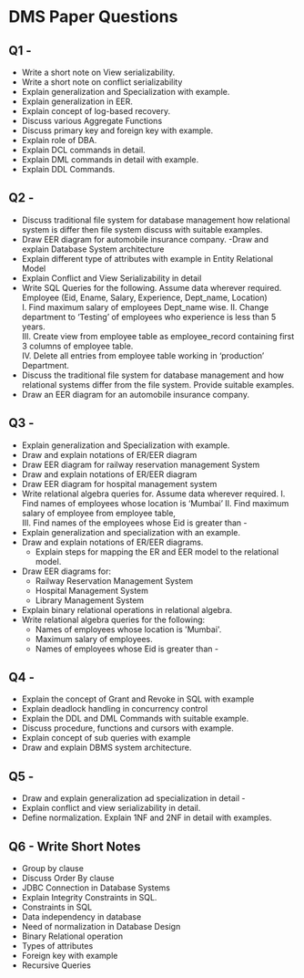 # DMS Paper Questions

## Q1 -

- Write a short note on View serializability.
- Write a short note on conflict serializability
- Explain generalization and Specialization with example.
- Explain generalization in EER.
- Explain concept of log-based recovery.
- Discuss various Aggregate Functions
- Discuss primary key and foreign key with example.
- Explain role of DBA.
- Explain DCL commands in detail.
- Explain DML commands in detail with example.
- Explain DDL Commands.

## Q2 -

- Discuss traditional file system for database management how relational system is differ then file system discuss with suitable examples.
- Draw EER diagram for automobile insurance company.
  -Draw and explain Database System architecture
- Explain different type of attributes with example in Entity Relational Model
- Explain Conflict and View Serializability in detail
- Write SQL Queries for the following. Assume data wherever required.
  Employee (Eid, Ename, Salary, Experience, Dept_name, Location)  
  I. Find maximum salary of employees Dept_name wise.
  II. Change department to ‘Testing’ of employees who experience is less than 5 years.  
  III. Create view from employee table as employee_record containing first 3 columns of employee table.  
  IV. Delete all entries from employee table working in ‘production’ Department.
- Discuss the traditional file system for database management and how relational systems differ from the file system. Provide suitable examples.
- Draw an EER diagram for an automobile insurance company.

## Q3 -

- Explain generalization and Specialization with example.
- Draw and explain notations of ER/EER diagram
- Draw EER diagram for railway reservation management System
- Draw and explain notations of ER/EER diagram
- Draw EER diagram for hospital management system
- Write relational algebra queries for. Assume data wherever required.
  I. Find names of employees whose location is ‘Mumbai’
  II. Find maximum salary of employee from employee table,  
  III. Find names of the employees whose Eid is greater than -
- Explain generalization and specialization with an example.
- Draw and explain notations of ER/EER diagrams.
  - Explain steps for mapping the ER and EER model to the relational model.
- Draw EER diagrams for:
  - Railway Reservation Management System
  - Hospital Management System
  - Library Management System
- Explain binary relational operations in relational algebra.
- Write relational algebra queries for the following:
  - Names of employees whose location is 'Mumbai'.
  - Maximum salary of employees.
  - Names of employees whose Eid is greater than -

## Q4 -

- Explain the concept of Grant and Revoke in SQL with example
- Explain deadlock handling in concurrency control
- Explain the DDL and DML Commands with suitable example.
- Discuss procedure, functions and cursors with example.
- Explain concept of sub queries with example
- Draw and explain DBMS system architecture.

## Q5 -

- Draw and explain generalization ad specialization in detail -
- Explain conflict and view serializability in detail.
- Define normalization. Explain 1NF and 2NF in detail with examples.

## Q6 - Write Short Notes

- Group by clause
- Discuss Order By clause
- JDBC Connection in Database Systems
- Explain Integrity Constraints in SQL.
- Constraints in SQL
- Data independency in database
- Need of normalization in Database Design
- Binary Relational operation
- Types of attributes
- Foreign key with example
- Recursive Queries
